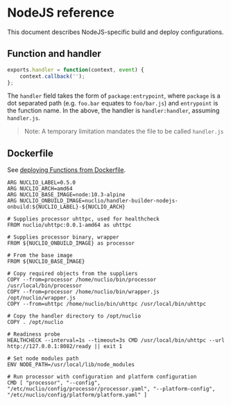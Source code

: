 # NodeJS reference

This document describes NodeJS-specific build and deploy configurations.

## Function and handler

```js
exports.handler = function(context, event) {
    context.callback('');
};
```

The `handler` field takes the form of `package:entrypoint`, where `package` is a dot separated path (e.g. `foo.bar` equates to `foo/bar.js`) and `entrypoint` is the function name. In the above, the handler is `handler:handler`, assuming `handler.js`. 
> Note: A temporary limitation mandates the file to be called `handler.js` 

## Dockerfile
See [deploying Functions from Dockerfile](/docs/tasks/deploy-functions-from-dockerfile.md).

```
ARG NUCLIO_LABEL=0.5.0
ARG NUCLIO_ARCH=amd64
ARG NUCLIO_BASE_IMAGE=node:10.3-alpine
ARG NUCLIO_ONBUILD_IMAGE=nuclio/handler-builder-nodejs-onbuild:${NUCLIO_LABEL}-${NUCLIO_ARCH}

# Supplies processor uhttpc, used for healthcheck
FROM nuclio/uhttpc:0.0.1-amd64 as uhttpc

# Supplies processor binary, wrapper
FROM ${NUCLIO_ONBUILD_IMAGE} as processor

# From the base image
FROM ${NUCLIO_BASE_IMAGE}

# Copy required objects from the suppliers
COPY --from=processor /home/nuclio/bin/processor /usr/local/bin/processor
COPY --from=processor /home/nuclio/bin/wrapper.js /opt/nuclio/wrapper.js
COPY --from=uhttpc /home/nuclio/bin/uhttpc /usr/local/bin/uhttpc

# Copy the handler directory to /opt/nuclio
COPY . /opt/nuclio

# Readiness probe
HEALTHCHECK --interval=1s --timeout=3s CMD /usr/local/bin/uhttpc --url http://127.0.0.1:8082/ready || exit 1

# Set node modules path
ENV NODE_PATH=/usr/local/lib/node_modules

# Run processor with configuration and platform configuration
CMD [ "processor", "--config", "/etc/nuclio/config/processor/processor.yaml", "--platform-config", "/etc/nuclio/config/platform/platform.yaml" ]
```
